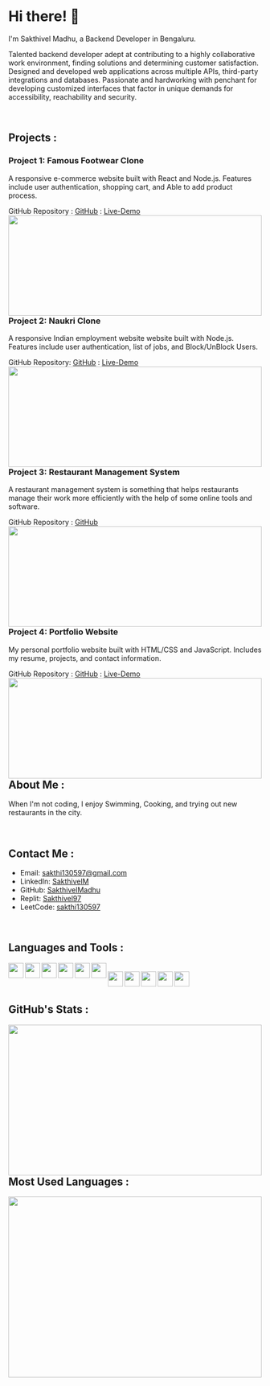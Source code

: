 
# Hi there! 👋

I'm Sakthivel Madhu, a Backend Developer in Bengaluru.

Talented backend developer adept at contributing to a highly collaborative work environment, finding solutions and determining customer satisfaction. Designed and developed web applications across multiple APIs, third-party integrations and databases. Passionate and hardworking with penchant for developing customized interfaces that factor in unique demands for accessibility, reachability and security.

<br>

## Projects :

### Project 1: Famous Footwear Clone
A responsive e-commerce website built with React and Node.js. Features include user authentication, shopping cart, and Able to add product process.

GitHub Repository : [GitHub](https://github.com/Deepak-25yadav/wicked-edge-6587) : [Live-Demo](https://magnificent-bonbon-8ffb8d.netlify.app/)
<img align="left" width="100%" height="200px" src="https://github-readme-stats.vercel.app/api/pin/?username=Deepak-25yadav&repo=wicked-edge-6587" /><br>

### Project 2: Naukri Clone
A responsive Indian employment website website built with Node.js. Features include user authentication, list of jobs, and Block/UnBlock Users.

GitHub Repository: [GitHub](https://github.com/SakthivelMadhu/-lazy-base-8555) :  [Live-Demo](https://cerulean-tarsier-3cdce4.netlify.app/)
<img align="left" width="100%" height="200px" src="https://github-readme-stats.vercel.app/api/pin/?username=SakthivelMadhu&repo=-lazy-base-8555" /><br>

### Project 3: Restaurant Management System 
A restaurant management system is something that helps restaurants manage their work more efficiently with the help of some online tools and software.

GitHub Repository : [GitHub](https://github.com/SakthivelMadhu/Restaurant_management_system) 
<img align="left" width="100%" height="200px" src="https://github-readme-stats.vercel.app/api/pin/?username=SakthivelMadhu&repo=Restaurant_management_system" /><br>

### Project 4: Portfolio Website
My personal portfolio website built with HTML/CSS and JavaScript. Includes my resume, projects, and contact information.

GitHub Repository : [GitHub](https://github.com/SakthivelMadhu/SakthivelMadhu.github.io) : [Live-Demo](https://sakthivelmadhu.github.io/)
<img align="left" width="100%" height="200px" src="https://github-readme-stats.vercel.app/api/pin/?username=SakthivelMadhu&repo=SakthivelMadhu.github.io" /><br>
<br>
## About Me :

When I'm not coding, I enjoy Swimming, Cooking, and trying out new restaurants in the city.

<br>

## Contact Me :

- Email: sakthi130597@gmail.com
- LinkedIn: [SakthivelM](https://www.linkedin.com/in/sakthivel-madhu-864647238/)
- GitHub: [SakthivelMadhu](https://github.com/SakthivelMadhu)
- Replit: [Sakthivel97](https://replit.com/@sakthivelMadhu)
- LeetCode: [sakthi130597](https://leetcode.com/sakthi130597/)

<br>


## Languages and Tools :

<img align="left" height="30"  src="https://img.shields.io/badge/node.js-6DA55F?style=for-the-badge&logo=node.js&logoColor=white" />
<img align="left" height="30" src="https://img.shields.io/badge/javascript-%23323330.svg?style=for-the-badge&logo=javascript&logoColor=%23F7DF1E" />
<img align="left" height="30"  src="https://img.shields.io/badge/java-%23ED8B00.svg?style=for-the-badge&logo=java&logoColor=white" />
<img align="left" height="30"  src="https://img.shields.io/badge/html5-%23E34F26.svg?style=for-the-badge&logo=html5&logoColor=white" />
<img align="left" height="30"  src="https://img.shields.io/badge/css3-%231572B6.svg?style=for-the-badge&logo=css3&logoColor=white" />
<img align="left" height="30"  src="https://img.shields.io/badge/python-3670A0?style=for-the-badge&logo=python&logoColor=ffdd54" /> <br>
<img align="left" height="30"  src="https://img.shields.io/badge/mysql-%2300f.svg?style=for-the-badge&logo=mysql&logoColor=white" /> 
<img align="left" height="30"  src="https://img.shields.io/badge/netlify-%23000000.svg?style=for-the-badge&logo=netlify&logoColor=#00C7B7" />
<img align="left" height="30"  src="https://img.shields.io/badge/pycharm-143?style=for-the-badge&logo=pycharm&logoColor=black&color=black&labelColor=green" />
<img align="left" height="30"  src="https://img.shields.io/badge/Visual%20Studio%20Code-0078d7.svg?style=for-the-badge&logo=visual-studio-code&logoColor=white" />
<img align="left" height="30px"  src="https://img.shields.io/badge/github%20actions-%232671E5.svg?style=for-the-badge&logo=githubactions&logoColor=white" /> 
<br>
<br>

## GitHub's Stats : 
<img align="left" width="100%"  height="300px" src="https://github-readme-stats.vercel.app/api?username=SakthivelMadhu&show_icons=true&theme=radica" /> <br>

<br>
<br>

## Most Used Languages : 
<img align="left" width="100%" height="360px" src="https://github-readme-stats.vercel.app/api/top-langs/?username=SakthivelMadhu&layout=compact" /><br>
















